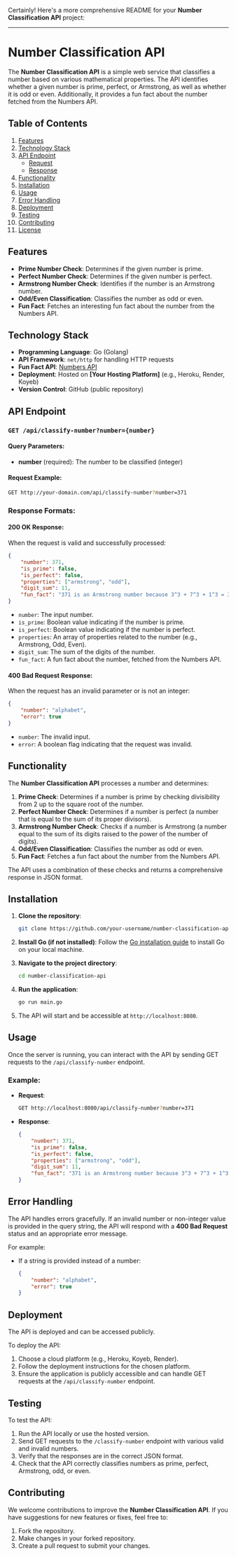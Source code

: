 Certainly! Here's a more comprehensive README for your **Number Classification API** project:

---

# Number Classification API

The **Number Classification API** is a simple web service that classifies a number based on various mathematical properties. The API identifies whether a given number is prime, perfect, or Armstrong, as well as whether it is odd or even. Additionally, it provides a fun fact about the number fetched from the Numbers API.

## Table of Contents
1. [Features](#features)
2. [Technology Stack](#technology-stack)
3. [API Endpoint](#api-endpoint)
   - [Request](#request)
   - [Response](#response)
4. [Functionality](#functionality)
5. [Installation](#installation)
6. [Usage](#usage)
7. [Error Handling](#error-handling)
8. [Deployment](#deployment)
9. [Testing](#testing)
10. [Contributing](#contributing)
11. [License](#license)

## Features
- **Prime Number Check**: Determines if the given number is prime.
- **Perfect Number Check**: Determines if the given number is perfect.
- **Armstrong Number Check**: Identifies if the number is an Armstrong number.
- **Odd/Even Classification**: Classifies the number as odd or even.
- **Fun Fact**: Fetches an interesting fun fact about the number from the Numbers API.

## Technology Stack
- **Programming Language**: Go (Golang)
- **API Framework**: `net/http` for handling HTTP requests
- **Fun Fact API**: [Numbers API](http://numbersapi.com)
- **Deployment**: Hosted on **[Your Hosting Platform]** (e.g., Heroku, Render, Koyeb)
- **Version Control**: GitHub (public repository)

## API Endpoint

### `GET /api/classify-number?number={number}`

#### Query Parameters:
- **number** (required): The number to be classified (integer)

#### Request Example:
```bash
GET http://your-domain.com/api/classify-number?number=371
```

### Response Formats:

#### 200 OK Response:
When the request is valid and successfully processed:
```json
{
    "number": 371,
    "is_prime": false,
    "is_perfect": false,
    "properties": ["armstrong", "odd"],
    "digit_sum": 11,
    "fun_fact": "371 is an Armstrong number because 3^3 + 7^3 + 1^3 = 371"
}
```

- `number`: The input number.
- `is_prime`: Boolean value indicating if the number is prime.
- `is_perfect`: Boolean value indicating if the number is perfect.
- `properties`: An array of properties related to the number (e.g., Armstrong, Odd, Even).
- `digit_sum`: The sum of the digits of the number.
- `fun_fact`: A fun fact about the number, fetched from the Numbers API.

#### 400 Bad Request Response:
When the request has an invalid parameter or is not an integer:
```json
{
    "number": "alphabet",
    "error": true
}
```
- `number`: The invalid input.
- `error`: A boolean flag indicating that the request was invalid.

## Functionality

The **Number Classification API** processes a number and determines:
1. **Prime Check**: Determines if a number is prime by checking divisibility from 2 up to the square root of the number.
2. **Perfect Number Check**: Determines if a number is perfect (a number that is equal to the sum of its proper divisors).
3. **Armstrong Number Check**: Checks if a number is Armstrong (a number equal to the sum of its digits raised to the power of the number of digits).
4. **Odd/Even Classification**: Classifies the number as odd or even.
5. **Fun Fact**: Fetches a fun fact about the number from the Numbers API.

The API uses a combination of these checks and returns a comprehensive response in JSON format.

## Installation

1. **Clone the repository**:
   ```bash
   git clone https://github.com/your-username/number-classification-api.git
   ```

2. **Install Go (if not installed)**:
   Follow the [Go installation guide](https://golang.org/doc/install) to install Go on your local machine.

3. **Navigate to the project directory**:
   ```bash
   cd number-classification-api
   ```

4. **Run the application**:
   ```bash
   go run main.go
   ```

5. The API will start and be accessible at `http://localhost:8080`.

## Usage

Once the server is running, you can interact with the API by sending GET requests to the `/api/classify-number` endpoint.

### Example:

- **Request**:
  ```bash
  GET http://localhost:8080/api/classify-number?number=371
  ```

- **Response**:
  ```json
  {
      "number": 371,
      "is_prime": false,
      "is_perfect": false,
      "properties": ["armstrong", "odd"],
      "digit_sum": 11,
      "fun_fact": "371 is an Armstrong number because 3^3 + 7^3 + 1^3 = 371"
  }
  ```

## Error Handling

The API handles errors gracefully. If an invalid number or non-integer value is provided in the query string, the API will respond with a **400 Bad Request** status and an appropriate error message.

For example:
- If a string is provided instead of a number:
  ```json
  {
      "number": "alphabet",
      "error": true
  }
  ```

## Deployment

The API is deployed and can be accessed publicly.

To deploy the API:
1. Choose a cloud platform (e.g., Heroku, Koyeb, Render).
2. Follow the deployment instructions for the chosen platform.
3. Ensure the application is publicly accessible and can handle GET requests at the `/api/classify-number` endpoint.

## Testing

To test the API:
1. Run the API locally or use the hosted version.
2. Send GET requests to the `/classify-number` endpoint with various valid and invalid numbers.
3. Verify that the responses are in the correct JSON format.
4. Check that the API correctly classifies numbers as prime, perfect, Armstrong, odd, or even.

## Contributing

We welcome contributions to improve the **Number Classification API**. If you have suggestions for new features or fixes, feel free to:

1. Fork the repository.
2. Make changes in your forked repository.
3. Create a pull request to submit your changes.
